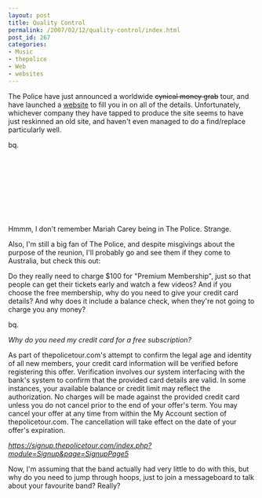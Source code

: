 ```yaml
---
layout: post
title: Quality Control
permalink: /2007/02/12/quality-control/index.html
post_id: 267
categories: 
- Music
- thepolice
- Web
- websites
---
```


 The Police have just announced a worldwide <strike>cynical money grab</strike> tour, and have launched a <a href="http://thepolicetour.com">website</a> to fill you in on all of the details. Unfortunately, whichever company they have tapped to produce the site seems to have just reskinned an old site, and haven't even managed to do a find/replace particularly well.




bq. <pre>
<!DOCTYPE HTML PUBLIC '-//W3C//DTD HTML 4.01 Transitional//EN' 'http://www.w3.org/TR/xhtml1/DTD/xhtml1-transitional.dtd'><html>
<head>
<meta http-equiv="Content-Type" content="text/html; charset=ISO-8859-1">
<link rel="alternate" type="application/rss+xml" href="http://feeds.feedburner.com/MariahcareycomWhatsNew" title="ThePoliceTour.com RSS 2.0 News Feed" hreflang="en">
<title>ThePoliceTour.com home</title>
</pre>


Hmmm, I don't remember Mariah Carey being in The Police. Strange.




Also, I'm still a big fan of The Police, and despite misgivings about the purpose of the reunion, I'll probably go and see them if they come to Australia, but check this out:




Do they really need to charge $100 for "Premium Membership", just so that people can get their tickets early and watch a few videos? And if you choose the free membership, why do you need to give your credit card details? And why does it include a balance check, when they're not going to charge you any money?




bq. 
 
*Why do you need my credit card for a free subscription?*<br/>

As part of thepolicetour.com's attempt to confirm the legal age and identity of all new members, your credit card information will be verified before registering this offer. Verification involves our system interfacing with the bank's system to confirm that the provided card details are valid. In some instances, your available balance or credit limit may reflect the authorization. No charges will be made against the provided credit card unless you do not cancel prior to the end of your offer's term. You may cancel your offer at any time from within the My Account section of thepolicetour.com. The cancellation will take effect on the date of your offer's expiration. 



 
_https://signup.thepolicetour.com/index.php?module=Signup&page=SignupPage5_





Now, I'm assuming that the band actually had very little to do with this, but why do you need to jump through hoops, just to join a messageboard to talk about your favourite band? Really?

